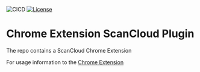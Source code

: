 ![CICD](https://github.com/SecPlugs/chrome-extension/workflows/BuildTestDeploy/badge.svg)
[![License](https://img.shields.io/badge/License-Apache%202.0-blue.svg)](https://opensource.org/licenses/Apache-2.0)

# Chrome Extension ScanCloud Plugin

The repo contains a ScanCloud Chrome Extension

For usage information to the [Chrome Extension](https://scancloud.io/index.php/plugin-list/plugin-secplugs-chrome-extension)

